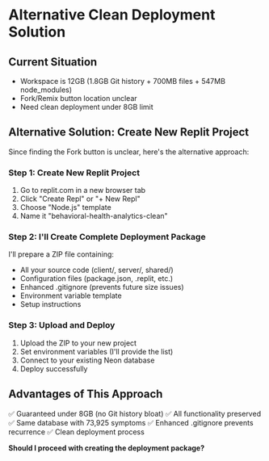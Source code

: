 # Alternative Clean Deployment Solution

## Current Situation
- Workspace is 12GB (1.8GB Git history + 700MB files + 547MB node_modules)
- Fork/Remix button location unclear
- Need clean deployment under 8GB limit

## Alternative Solution: Create New Replit Project

Since finding the Fork button is unclear, here's the alternative approach:

### Step 1: Create New Replit Project
1. Go to replit.com in a new browser tab
2. Click "Create Repl" or "+ New Repl"  
3. Choose "Node.js" template
4. Name it "behavioral-health-analytics-clean"

### Step 2: I'll Create Complete Deployment Package
I'll prepare a ZIP file containing:
- All your source code (client/, server/, shared/)
- Configuration files (package.json, .replit, etc.)
- Enhanced .gitignore (prevents future size issues)
- Environment variable template
- Setup instructions

### Step 3: Upload and Deploy
1. Upload the ZIP to your new project
2. Set environment variables (I'll provide the list)
3. Connect to your existing Neon database
4. Deploy successfully

## Advantages of This Approach
✅ Guaranteed under 8GB (no Git history bloat)
✅ All functionality preserved
✅ Same database with 73,925 symptoms
✅ Enhanced .gitignore prevents recurrence
✅ Clean deployment process

**Should I proceed with creating the deployment package?**